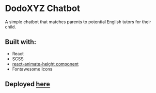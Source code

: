 # DodoXYZ Chatbot
A simple chatbot that matches parents to potential English tutors for their child.

## Built with:
- React
- SCSS
- [react-animate-height component](https://www.npmjs.com/package/react-animate-height)
- Fontawesome Icons

## Deployed [here](https://dodo-chatbot.netlify.app/)
